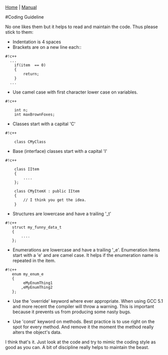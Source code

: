 [Home](Home) | [Manual](DocMain)

#Coding Guideline

No one likes them but it helps to read and maintain the code. Thus please stick to them:

* Indentation is 4 spaces
* Brackets are on a new line each::
 
```
#!c++
  ...
    if(item  == 0)
    {
        return;
    }
  ...
```
* Use camel case with first character lower case on variables.

```
#!c++

    int n;
    int maxBrownFoxes;
```
* Classes start with a capital 'C'

```
#!c++

    class CMyClass
```
* Base (interface) classes start with a capital 'I'

```
#!c++

    class IItem
    {
        ....
    };

    class CMyItemX : public IItem
    {
        // I think you get the idea.
    }
```

* Structures are lowercase and have a trailing '_t'

```
#!c++
   struct my_funny_data_t
   {
       ....
   };
```

* Enumerations are lowercase and have a trailing '_e'. Enumeration items start with a 'e' and are camel case. It helps if the enumeration name is repeated in the item.
```
#!c++
   enum my_enum_e
   {
        eMyEnumThing1
       ,eMyEnumThing2
   };
```

* Use the 'override' keyword where ever appropriate. When using GCC 5.1 and more recent the compiler will throw a warning. This is important because it prevents us from producing some nasty bugs.

* Use 'const' keyword on methods. Best practice is to use right on the spot for every method. And remove it the moment the method really alters the object's data.

I think that's it. Just look at the code and try to mimic the coding style as good as you can. A bit of discipline really helps to maintain the beast.




